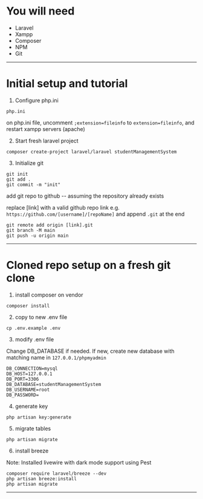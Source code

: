 # You will need

- Laravel
- Xampp
- Composer
- NPM
- Git

---

# Initial setup and tutorial

1. Configure php.ini
```
php.ini
```
on php.ini file, uncomment `;extension=fileinfo` to `extension=fileinfo`, and restart xampp servers (apache)

2. Start fresh laravel project
```
composer create-project laravel/laravel studentManagementSystem
```

3. Initialize git
```
git init
git add .
git commit -m "init"
```

add git repo to github -- assuming the repository already exists

replace [link] with a valid github repo link e.g. `https://github.com/[username]/[repoName]` and append `.git` at the end

```
git remote add origin [link].git
git branch -M main
git push -u origin main
```

---
# Cloned repo setup on a fresh git clone

1. install composer on vendor
```
composer install
```

2. copy to new .env file
```
cp .env.example .env
```

3. modify .env file

Change DB_DATABASE if needed.
If new, create new database with matching name in `127.0.0.1/phpmyadmin`
```
DB_CONNECTION=mysql
DB_HOST=127.0.0.1
DB_PORT=3306
DB_DATABASE=studentManagementSystem
DB_USERNAME=root
DB_PASSWORD=
```

4. generate key

```
php artisan key:generate
```

5. migrate tables
```
php artisan migrate
```

6. install breeze
   
Note: Installed livewire with dark mode support using Pest
```
composer require laravel/breeze --dev
php artisan breeze:install
php artisan migrate
```

---
